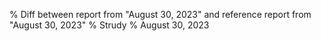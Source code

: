% Diff between report from "August 30, 2023" and reference report from "August 30, 2023"
% Strudy
% August 30, 2023


